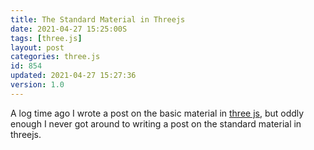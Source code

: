 ```yaml
---
title: The Standard Material in Threejs
date: 2021-04-27 15:25:00S
tags: [three.js]
layout: post
categories: three.js
id: 854
updated: 2021-04-27 15:27:36
version: 1.0
---
```


A log time ago I wrote a post on the basic material in [three js](https://threejs.org/), but oddly enough I never got around to writing a post on the standard material in threejs.

<!-- more -->
